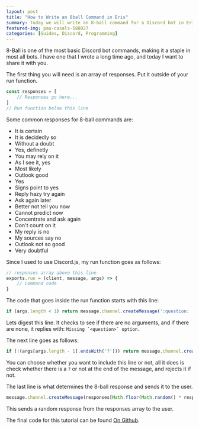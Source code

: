 ```yaml
---
layout: post
title: "How to Write an 8ball Command in Eris"
summary: Today we will write an 8-ball command for a Discord bot in Eris.
featured-img: pau-casals-588027
categories: [Guides, Discord, Programming]
---
```


8-Ball is one of the most basic Discord bot commands, making it a staple in most all bots. I have one that I wrote a long time ago, and today I want to share it with you.

The first thing you will need is an array of responses. Put it outside of your run function.
```js
const responses = [
    // Responses go here...
]
// Run function below this line
```

Some common responses for 8-ball commands are:

- It is certain
- It is decidedly so
- Without a doubt
- Yes, definetly
- You may rely on it
- As I see it, yes
- Most likely
- Outlook good
- Yes
- Signs point to yes
- Reply hazy try again
- Ask again later
- Better not tell you now
- Cannot predict now
- Concentrate and ask again
- Don't count on it
- My reply is no
- My sources say no
- Outlook not so good
- Very doubtful

Since I used to use Discord.js, my run function goes as follows:

```js
// responses array above this line
exports.run = (client, message, args) => {
    // Command code
}
```

The code that goes inside the run function starts with this line:

```js
if (args.length < 1) return message.channel.createMessage(':question: │ Missing `&lt;question&gt;` option.')
```

Lets digest this line. It checks to see if there are no arguments, and if there are none, it replies with: ``Missing `<question>` option.``

The next line goes as follows:
```js
if (!(args[args.length - 1].endsWith('?'))) return message.channel.createMessage('Missing a `?`.')
```

You can choose whether you want to include this line or not, all it does is check whether there is a `?` or not at the end of the message, and rejects it if not.

The last line is what determines the 8-ball response and sends it to the user.
```js
message.channel.createMessage(responses[Math.floor(Math.random() * responses.length)])
```

This sends a random response from the responses array to the user.

The final code for this tutorial can be found [On Github](https://gist.github.com/RailRunner16/fe254169d826a2ccebeabba1924acb56).